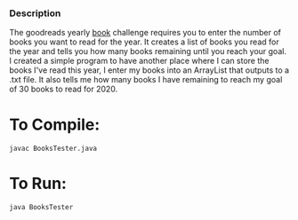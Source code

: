 ### Description
The goodreads yearly [book](https://www.goodreads.com/challenges/11621-2020-reading-challenge) challenge requires you to enter the number of books you want to read for the year. It creates a list of books you
read for the year and tells you how many books remaining until you reach your goal. I created a simple program 
to have another place where I can store the books I've read this year, I enter my books into an ArrayList that outputs to a .txt file. It also tells me how many books I have remaining to reach my goal of 30 books to read for 2020. 
# To Compile:
`javac BooksTester.java`
# To Run:
`java BooksTester`
